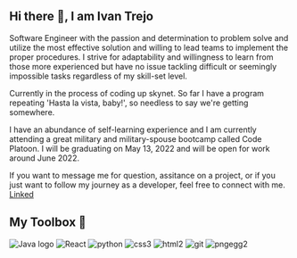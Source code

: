 Hi there 👋, I am Ivan Trejo
----

Software Engineer with the passion and determination to problem solve and utilize the most effective solution and willing to lead teams to implement the proper procedures. I strive for adaptability and willingness to learn from those more experienced but have no issue tackling difficult or seemingly impossible tasks regardless of my skill-set level.

Currently in the process of coding up skynet. So far I have a program repeating 'Hasta la vista, baby!', so needless to say we're getting somewhere. 

I have an abundance of self-learning experience and I am currently attending a great military and military-spouse bootcamp called Code Platoon. I will be graduating on May 13, 2022 and will be open for work around June 2022. 

If you want to message me for question, assitance on a project, or if you just want to follow my journey as a developer, feel free to connect with me.
[Linked](https://www.linkedin.com/in/ivan-trejo-dev/)


My Toolbox 🧰
----
![Java logo](https://user-images.githubusercontent.com/86818646/153720339-74ff4128-64bc-4dfa-9190-620ae71e235a.png)
![React](https://user-images.githubusercontent.com/86818646/153720302-eadc7984-d6f2-4084-860b-fb13acd41925.png)
![python](https://user-images.githubusercontent.com/86818646/153720357-b38cd6d7-d929-48a2-9a7d-5bcf108425dd.png)
![css3](https://user-images.githubusercontent.com/86818646/153720316-737e18ee-b178-4555-876c-8456bc10bae5.png)
![html2](https://user-images.githubusercontent.com/86818646/153720326-2488d680-f1e0-4599-8a02-98766522a743.png)
![git](https://user-images.githubusercontent.com/86818646/153720353-44e4e1b8-6266-4fe6-9849-63927deacfc1.png)
![pngegg2](https://user-images.githubusercontent.com/86818646/157464436-036ca613-c683-471b-88f9-82177ae60435.png)






